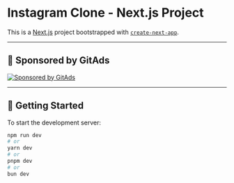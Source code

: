 # Instagram Clone - Next.js Project

This is a [Next.js](https://nextjs.org/) project bootstrapped with [`create-next-app`](https://github.com/vercel/next.js/tree/canary/packages/create-next-app).

---

## 🧠 Sponsored by GitAds

[![Sponsored by GitAds](https://gitads.dev/v1/ad-serve?source=manzoor231/instagram-clone@github)](https://gitads.dev/v1/ad-track?source=manzoor231/instagram-clone@github)

<!-- GitAds-Verify: 1M3EZ5EUJHN1DWXRHHM2VOHGTWPI5DB2 -->

---

## 🚀 Getting Started

To start the development server:

```bash
npm run dev
# or
yarn dev
# or
pnpm dev
# or
bun dev
